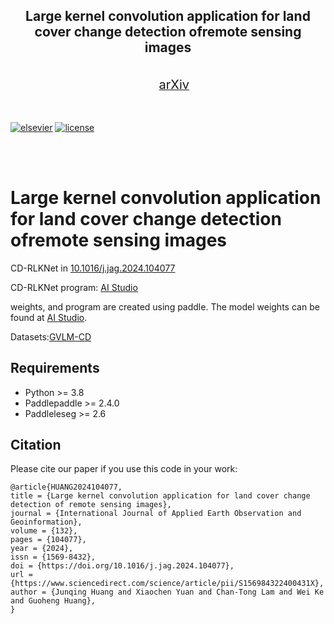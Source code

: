 <div align="center">
    <h2>
        Large kernel convolution application for land cover change detection ofremote sensing images
    </h2>
</div>
<br>

<div align="center">
  &nbsp;&nbsp;&nbsp;&nbsp;
  <a href="https://doi.org/10.1016/j.jag.2024.104077">
    <span style="font-size: 20px; ">arXiv</span>
  </a>
</div>
<br>
<br>

[![elsevier](https://img.shields.io/badge/arXiv-2406.04207-b31b1b.svg)](https://doi.org/10.1016/j.jag.2024.104077)
[![license](https://img.shields.io/badge/license-Apache--2.0-green)](LICENSE)


<br>
<br>

# Large kernel convolution application for land cover change detection ofremote sensing images

CD-RLKNet in [10.1016/j.jag.2024.104077](https://doi.org/10.1016/j.jag.2024.104077)

CD-RLKNet program: [AI Studio](https://aistudio.baidu.com/projectdetail/7437309?sUid=285037&shared=1&ts=1723101644955)

weights, and program are created using paddle.
The model weights can be found at [AI Studio](https://aistudio.baidu.com/datasetdetail/264150).

Datasets:[GVLM-CD](https://aistudio.baidu.com/datasetdetail/245593)


## Requirements
- Python >= 3.8
- Paddlepaddle >= 2.4.0
- Paddleleseg >= 2.6


## Citation

Please cite our paper if you use this code in your work:

```
@article{HUANG2024104077,
title = {Large kernel convolution application for land cover change detection of remote sensing images},
journal = {International Journal of Applied Earth Observation and Geoinformation},
volume = {132},
pages = {104077},
year = {2024},
issn = {1569-8432},
doi = {https://doi.org/10.1016/j.jag.2024.104077},
url = {https://www.sciencedirect.com/science/article/pii/S156984322400431X},
author = {Junqing Huang and Xiaochen Yuan and Chan-Tong Lam and Wei Ke and Guoheng Huang},
}
```
